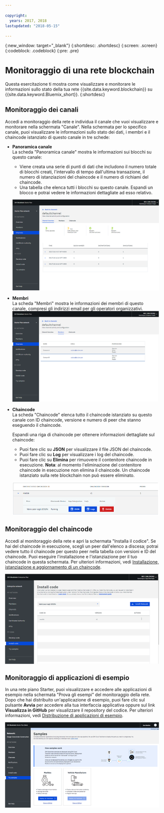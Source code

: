 ```yaml
---

copyright:
  years: 2017, 2018
lastupdated: "2018-05-15"

---
```


{:new_window: target="_blank"}
{:shortdesc: .shortdesc}
{:screen: .screen}
{:codeblock: .codeblock}
{:pre: .pre}

# Monitoraggio di una rete blockchain

Questa esercitazione ti mostra come visualizzare e monitorare le informazioni sullo stato della tua rete {{site.data.keyword.blockchain}} su {{site.data.keyword.Bluemix_short}}.
{:shortdesc}


## Monitoraggio dei canali

Accedi a monitoraggio della rete e individua il canale che vuoi visualizzare e monitorare nella schermata "Canale".  Nella schermata per lo specifico canale, puoi visualizzare le informazioni sullo stato dei dati, i membri e il chaincode istanziato di questo canale in tre schede:

* **Panoramica canale**  
  La scheda "Panoramica canale" mostra le informazioni sui blocchi su questo canale:
    * Viene creata una serie di punti di dati che includono il numero totale di blocchi creati, l'intervallo di tempo dall'ultima transazione, il numero di istanziazioni del chaincode e il numero di richiami del chaincode.
    * Una tabella che elenca tutti i blocchi su questo canale.  Espandi un blocco e potrai vedere le informazioni dettagliate ad esso relativo.  

  ![Panoramica del canale](../images/channel_overview_detail.png "Panoramica del canale")  

* **Membri**  
  La scheda "Membri" mostra le informazioni dei membri di questo canale, compresi gli indirizzi email per gli operatori organizzativi.
  ![Membri del canale](../images/channel_members.png "Membri del canale")  

* **Chaincode**  
La scheda "Chaincode" elenca tutto il chaincode istanziato su questo canale con ID chaincode, versione e numero di peer che stanno eseguendo il chaincode.    

  Espandi una riga di chaincode per ottenere informazioni dettagliate sul chaincode:  
    * Puoi fare clic su **JSON** per visualizzare il file JSON del chaincode.
    * Puoi fare clic su **Log** per visualizzare i log del chaincode.
    * Puoi fare clic su **Elimina** per rimuovere il contenitore chaincode in esecuzione.
    **Nota**: al momento l'eliminazione del contenitore chaincode in esecuzione non elimina il chaincode. Un chaincode istanziato sulla rete blockchain non può essere eliminato.

  ![Chaincode del canale](../images/channel_chaincode.png "Chaincode del canale")


## Monitoraggio del chaincode

Accedi al monitoraggio della rete e apri la schermata "Installa il codice". Se hai del chaincode in esecuzione, scegli un peer dall'elenco a discesa; potrai vedere tutto il chaincode per questo peer nella tabella con versioni e ID del chaincode. Puoi eseguire l'installazione e l'istanziazione per il tuo chaincode in questa schermata.  Per ulteriori informazioni, vedi [Installazione, istanziazione e aggiornamento di un chaincode](install_instantiate_chaincode.html).

  ![Chaincode](../images/chaincode_install_overview.png "Chaincode")


## Monitoraggio di applicazioni di esempio

In una rete piano Starter, puoi visualizzare e accedere alle applicazioni di esempio nella schermata "Prova gli esempi" del monitoraggio della rete.  Dopo che hai distribuito un'applicazione di esempio, puoi fare clic sul pulsante **Avvia** per accedere alla tua interfaccia applicativa oppure sul link **Visualizza in GitHub** per visualizzare il repository del codice.  Per ulteriori informazioni, vedi [Distribuzione di applicazioni di esempio](prebuilt_samples.html).

  ![Applicazioni di esempio](../images/sampleappflow0.png "Applicazioni di esempio")

